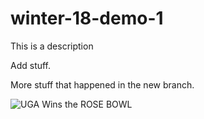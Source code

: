 # winter-18-demo-1
This is a description

Add stuff.

More stuff that happened in the new branch.

![UGA Wins the ROSE BOWL](https://ugawire.files.wordpress.com/2018/01/sony-rose-bowl.jpg?w=1000&h=600&crop=1)
